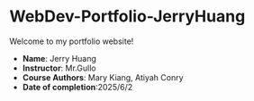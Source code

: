 # WebDev-Portfolio-JerryHuang
Welcome to my portfolio website!

- **Name**: Jerry Huang
- **Instructor**: Mr.Gullo
- **Course Authors**: Mary Kiang, Atiyah Conry
- **Date of completion**:2025/6/2

